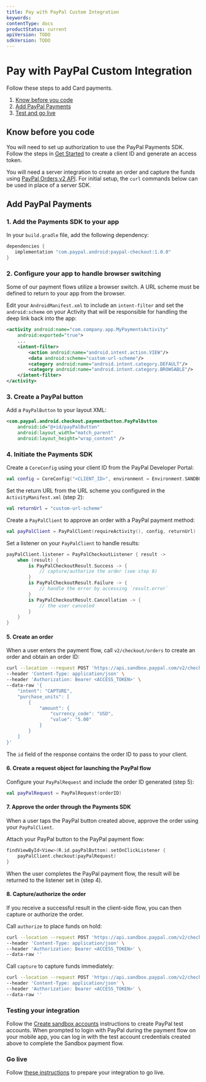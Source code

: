 ```yaml
---
title: Pay with PayPal Custom Integration
keywords: 
contentType: docs
productStatus: current
apiVersion: TODO
sdkVersion: TODO
---
```

# Pay with PayPal Custom Integration

Follow these steps to add Card payments.

1. [Know before you code](#know-before-you-code)
1. [Add PayPal Payments](#add-paypal-payments)
1. [Test and go live](#test-and-go-live)

## Know before you code

You will need to set up authorization to use the PayPal Payments SDK. 
Follow the steps in [Get Started](https://developer.paypal.com/api/rest/#link-getstarted) to create a client ID and generate an access token. 

You will need a server integration to create an order and capture the funds using [PayPal Orders v2 API](https://developer.paypal.com/docs/api/orders/v2). 
For initial setup, the `curl` commands below can be used in place of a server SDK.

## Add PayPal Payments

### 1. Add the Payments SDK  to your app

In your `build.gradle` file, add the following dependency:

```groovy
dependencies {
   implementation "com.paypal.android:paypal-checkout:1.0.0"
}
```

### 2. Configure your app to handle browser switching

Some of our payment flows utilize a browser switch. A URL scheme must be defined to return to your app from the browser.

Edit your `AndroidManifest.xml` to include an `intent-filter` and set the `android:scheme` on your Activity that will be responsible for handling the deep link back into the app:

```xml
<activity android:name="com.company.app.MyPaymentsActivity"
    android:exported="true">
    ...
    <intent-filter>
        <action android:name="android.intent.action.VIEW"/>
        <data android:scheme="custom-url-scheme"/>
        <category android:name="android.intent.category.DEFAULT"/>
        <category android:name="android.intent.category.BROWSABLE"/>
    </intent-filter>
</activity>
```

### 3. Create a PayPal button 

Add a `PayPalButton` to your layout XML:

```xml
<com.paypal.android.checkout.paymentbutton.PayPalButton
    android:id="@+id/payPalButton"
    android:layout_width="match_parent"
    android:layout_height="wrap_content" />
```

### 4. Initiate the Payments SDK

Create a `CoreConfig` using your client ID from the PayPal Developer Portal:

```kotlin
val config = CoreConfig("<CLIENT_ID>", environment = Environment.SANDBOX)
```

Set the return URL from the URL scheme you configured in the `ActivityManifest.xml` (step 2):

```kotlin
val returnUrl = "custom-url-scheme"
```

Create a `PayPalClient` to approve an order with a PayPal payment method:

```kotlin
val payPalClient = PayPalClient(requireActivity(), config, returnUrl)
```

Set a listener on your `PayPalClient` to handle results:

```kotlin
payPalClient.listener = PayPalCheckoutListener { result ->
    when (result) {
        is PayPalCheckoutResult.Success -> {
            // capture/authorize the order (see step 8)
        } 
        is PayPalCheckoutResult.Failure -> {
            // handle the error by accessing `result.error`
        } 
        is PayPalCheckoutResult.Cancellation -> {
            // the user canceled
        } 
    }
}
```

#### 5. Create an order

When a user enters the payment flow, call `v2/checkout/orders` to create an order and obtain an order ID:

```bash
curl --location --request POST 'https://api.sandbox.paypal.com/v2/checkout/orders/' \
--header 'Content-Type: application/json' \
--header 'Authorization: Bearer <ACCESS_TOKEN>' \
--data-raw '{
    "intent": "CAPTURE",
    "purchase_units": [
        {
            "amount": {
                "currency_code": "USD",
                "value": "5.00"
            }
        }
    ]
}'
```

The `id` field of the response contains the order ID to pass to your client.

#### 6. Create a request object for launching the PayPal flow

Configure your `PayPalRequest` and include the order ID generated (step 5):

```kotlin
val payPalRequest = PayPalRequest(orderID)
```

#### 7. Approve the order through the Payments SDK

When a user taps the PayPal button created above, approve the order using your `PayPalClient`.

Attach your PayPal button to the PayPal payment flow:

```kotlin
findViewById<View>(R.id.payPalButton).setOnClickListener {
    payPalClient.checkout(payPalRequest) 
}
```

When the user completes the PayPal payment flow, the result will be returned to the listener set in (step 4).

#### 8. Capture/authorize the order

If you receive a successful result in the client-side flow, you can then capture or authorize the order. 

Call `authorize` to place funds on hold:

```bash
curl --location --request POST 'https://api.sandbox.paypal.com/v2/checkout/orders/<ORDER_ID>/authorize' \
--header 'Content-Type: application/json' \
--header 'Authorization: Bearer <ACCESS_TOKEN>' \
--data-raw ''
```

Call `capture` to capture funds immediately:

```bash
curl --location --request POST 'https://api.sandbox.paypal.com/v2/checkout/orders/<ORDER_ID>/capture' \
--header 'Content-Type: application/json' \
--header 'Authorization: Bearer <ACCESS_TOKEN>' \
--data-raw ''
```

### Testing your integration

Follow the [Create sandbox accounts](https://developer.paypal.com/api/rest/#link-createsandboxaccounts) instructions to create PayPal test accounts.
When prompted to login with PayPal during the payment flow on your mobile app, you can log in with the test account credentials created above to complete the Sandbox payment flow. 

### Go live

Follow [these instructions](https://developer.paypal.com/api/rest/production/) to prepare your integration to go live.

